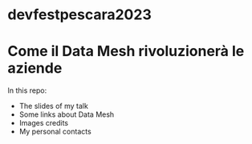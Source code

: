 # devfestpescara2023
# Come il Data Mesh rivoluzionerà le aziende
In this repo:
- The slides of my talk
- Some links about Data Mesh
- Images credits
- My personal contacts
